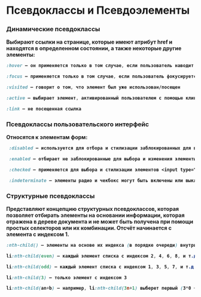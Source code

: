  # Псевдоклассы и Псевдоэлементы


 ### <b> Динамические псевдоклассы<b>

Выбирают ссылки на странице, которые имеют атрибут href и находятся в определенном состоянии, а также некоторые другие элементы:

 ```css 
 :hover — он применяется только в том случае, если пользователь наводит указатель мыши на элемент, обычно на ссылку.

 :focus — применяется только в том случае, если пользователь фокусируется на элементе, используя управление с клавиатуры.
 
 :visited — говорит о том, что элемент был уже использован/посещен

 :active — выбирает элемент, активированный пользователем с помощью клика мышки, как правило, это время между нажатием и отпусканием пользователем кнопки мыши. Обычно применяется для ссылок, но может отбирать и другие элементы на странице.

 :link — не посещенная ссылка
 ```

### <b>Псевдоклассы пользовательского интерфейс</b>

Относятся к элементам форм:

```css
 :disabled — используется для отбора и стилизации заблокированных для выбора и изменения элементов форм

 :enabled — отбирает не заблокированные для выбора и изменения элементы форм;

 :checked — применяется для выбора и стилизации элементов <input type="radio">, <input type="checkbox">, а также элементов <option></option>, находящихся внутри элемента <select></select>;

 :indeterminate — элементы радио и чекбокс могут быть включены или выключены пользователем. Некоторые из них могут находиться в неопределенном состоянии, к которым и применяется данный псевдокласс.

```

### <b>Структурные псевдоклассы</b>

Представляют концепцию структурных псевдоклассов, которая позволяет отбирать элементы на основании информации, которая отражена в дереве документа и не может быть получена при помощи простых селекторов или их комбинации. Отсчёт начинается с элемента с индексом 1.

```css
:nth-child() — элементы на основе их индекса (в порядке очереди) внутри их родительского контейнера. Варианты:

li:nth-child(even) — каждый элемент списка с индексом 2, 4, 6, 8, и т.д. (то есть четные )

li:nth-child(odd) — каждый элемент списка с индексом 1, 3, 5, 7, и т.д. (то есть нечетные)

li:nth-child(3) — только элемент с индексом 3

li:nth-child(an+b) — например, li:nth-child(3n+1) выберет первый (3*0 +1 = 1), четвёртый (3*1 +1 = 4), седьмой (3*2 +1 = 7) элементы и т.д., причём значение b может быть равно нулю;

```

